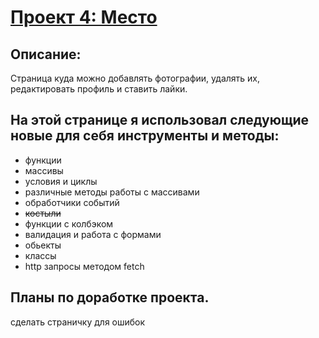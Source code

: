 # [Проект 4: Место](https://podogas.github.io/mesto/)

## Описание:
Страница куда можно добавлять фотографии, удалять их, редактировать профиль и ставить лайки.

## На этой странице я использовал следующие новые для себя инструменты и методы:
* функции 
* массивы
* условия и циклы
* различные методы работы с массивами
* обработчики событий
* <strike>костыли</strike>
* функции с колбэком
* валидация и работа с формами
* обьекты
* классы
* http запросы методом fetch



## Планы по доработке проекта.
  сделать страничку для ошибок 
